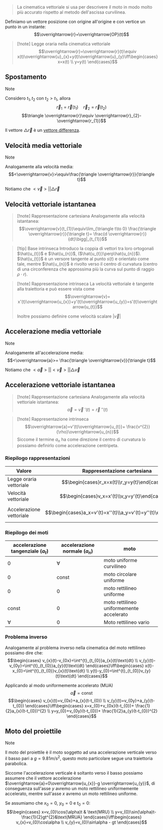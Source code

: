 >La cinematica vettoriale si usa per descrivere il moto in modo molto più accurato rispetto al metodo dell'ascissa curvilinea.

Definiamo un vettore posizione con origine all'origine e con vertice un punto in un instante:
$$\overrightarrow{r}=\overrightarrow{OP}(t)$$
>[!note] Legge oraria nella cinematica vettoriale
>$$\overrightarrow{r}=\overrightarrow{r}(t)\equiv x(t)\overrightarrow{u}_{x}+y(t)\overrightarrow{u}_{y}\iff\begin{cases}
x=x(t) \\
y=y(t)
\end{cases}$$

## Spostamento
>[!note]
>Considero $t_{1},t_{2}$ con $t_{2}>t_{1}$, allora $$\overrightarrow{r}_{1}=\overrightarrow{r}(t_{1})\quad \overrightarrow{r}_{2}=\overrightarrow{r}(t_{2})$$
>$$\triangle \overrightarrow{r}\equiv \overrightarrow{r}_{2}- \overrightarrow{r_{1}}$$
>
>Il vettore $\triangle \overrightarrow{r}$ è un [vettore differenza](https://andrea-bonari.github.io/MAT-03/Geometria/Retta.html#Vettore_differenza).

## Velocità media vettoriale
>[!note]
>Analogamente alla velocità media:
>$$<\overrightarrow{v}>\equiv\frac{\triangle \overrightarrow{r}}{\triangle t}$$
>
>Notiamo che $<\overrightarrow{v}>||\triangle\overrightarrow{r}$

## Velocità vettoriale istantanea
>[!note] Rappresentazione cartesiana
>Analogamente alla velocità istantanea:
>$$\overrightarrow{v}(t_{1})\equiv\lim_{\triangle t\to 0} \frac{\triangle \overrightarrow{r}}{\triangle t}= \frac{d \overrightarrow{r}}{dt}\bigg|_{t_{1}}$$

>[!tip] Base intrinseca
>Introduco la coppia di vettori tra loro ortogonali $\hat{u_{t}}$ e $\hat{u_{n}}$, ($\hat{u_{t}}\perp\hat{u_{n}}$).
>$\hat{u_{t}}$ è un versore tangente al punto $s(t)$ e orientato come tale, mentre $\hat{u_{n}}$ è rivolto verso il centro di curvatura (centro di una circonferenza che approssima più la curva sul punto di raggio $\rho\cdot r$).

>[!note] Rappresentazione intrinseca
>La velocità vettoriale è tangente alla traiettoria e può essere vista come $$\overrightarrow{v}= x'(t)\overrightarrow{u_{x}}+y'(t)\overrightarrow{u_{y}}=s'(t)\overrightarrow{u_{t}}$$
>
>Inoltre possiamo definire come velocità scalare $|\overrightarrow{v}|$

## Accelerazione media vettoriale
>[!note]
>Analogamente all'accelerazione media:
>$$<\overrightarrow{a}>= \frac{\triangle \overrightarrow{v}}{\triangle t}$$
>
>Notiamo che $<\overrightarrow{a}>||<\overrightarrow{v}>||\triangle\overrightarrow{v}$

## Accelerazione vettoriale istantanea
>[!note] Rappresentazione cartesiana
>Analogamente alla velocità vettoriale istantanea:
>$$\overrightarrow{a}=\overrightarrow{v}\text{ }'(t)=\overrightarrow{r}\text{ }''(t)$$

>[!note] Rappresentazione intrinseca
>$$\overrightarrow{a}=v'(t)\overrightarrow{u_{t}}+ \frac{v^{2}}{\rho}\overrightarrow{u_{n}}$$
>Siccome il termine $a_{n}$ ha come direzione il centro di curvatura lo possiamo definirlo come accelerazione centripeta.

### Riepilogo rappresentazioni
| Valore                   | Rappresentazione cartesiana                                    | Rappresentazione intrinseca                                         |
| ------------------------ | -------------------------------------------------------------- | ------------------------------------------------------------------- |
| Legge oraria vettoriale  | $$\begin{cases}r_x=x(t)\\r_y=y(t)\end{cases}$$                 |                                                                     |
| Velocità vettoriale      | $$\begin{cases}v_x=x'(t)\\v_y=y'(t)\end{cases}$$               | $$\begin{cases}v_t=v=s'(t)\\v_n=0\end{cases}$$                      |
| Accelerazione vettoriale | $$\begin{cases}a_x=v'(t)=x''(t)\\a_y=v'(t)=y''(t)\end{cases}$$ | $$\begin{cases}a_t=v'=s''(t)\\a_n = \frac{v^{2}}{\rho}\end{cases}$$ |
### Riepilogo dei moti
| accelerazione tangenziale ($a_t$) | accelerazione normale ($a_n$) | moto                                     |
| --------------------------------- | ----------------------------- | ---------------------------------------- |
| $0$                               | $\forall$                     | moto uniforme curvilineo                 |
| $0$                               | $\text{const}$                | moto circolare uniforme                  |
| $0$                               | $0$                           | moto rettilineo uniforme                 |
| $\text{const}$                    | $0$                           | moto rettilineo uniformemente accelerato |
| $\forall$                         | $0$                           | Moto rettilineo vario                    |
### Problema inverso
Analogamente al problema inverso nella cinematica del moto rettilineo possiamo dire che: $$\begin{cases}
v_{x}(t)-v_{0x}=\int^{t}_{t_{0}}a_{x}(t)\text{dt} \\
v_{y}(t)-v_{0y}=\int^{t}_{t_{0}}a_{y}(t)\text{dt}
\end{cases}\iff\begin{cases}
x(t)-x_{0}=\int^{t}_{t_{0}}v_{x}(t)\text{dt} \\
y(t)-y_{0}=\int^{t}_{t_{0}}v_{y}(t)\text{dt}
\end{cases}$$

Applicando al modo uniformemente accelerato (MUA)
$$\overrightarrow{a}=\text{const}$$
$$\begin{cases}
v_{x}(t)=v_{0x}+a_{x}(t-t_{0}) \\
v_{y}(t)=v_{0y}+a_{y}(t-t_{0})
\end{cases}\iff\begin{cases}
x=x_{0}+v_{0x}(t-t_{0})+ \frac{1}{2}a_{x}(t-t_{0})^{2} \\
y=y_{0}+v_{0y}(t-t_{0})+ \frac{1}{2}a_{y}(t-t_{0})^{2}
\end{cases}$$
## Moto del proiettile
>[!note]
>Il moto del proiettile è il moto soggetto ad una accelerazione verticale verso il basso pari a $g=9.81 m/s^{2}$, questo moto particolare segue una traiettoria parabolica.

Siccome l'accelerazione verticale è soltanto verso il basso possiamo assumere che il vettore accelerazione $\overrightarrow{a}=0\overrightarrow{u_{x}}-g \overrightarrow{u_{y}}$, di conseguenza sull'asse $y$ avremo un moto rettilineo uniformemente accelerato, mentre sull'asse $x$ avremo un moto rettilineo uniforme.

Se assumiamo che $x_{0}=0$, $y_{0}=0$ e $t_{0}=0$:
$$\begin{cases}
x=v_{0}\cos(\alpha)t & \text{MRU} \\
y=v_{0}\sin(\alpha)t- \frac{1}{2}gt^{2}&\text{MRUA}
\end{cases}\iff\begin{cases}
v_{x}=v_{0}\cos\alpha \\
v_{y}=v_{0}\sin\alpha - gt
\end{cases}$$
